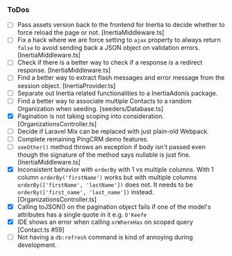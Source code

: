 ### ToDos

- [ ] Pass assets version back to the frontend for Inertia to decide whether to force reload the page or not. [InertiaMiddleware.ts]
- [ ] Fix a hack where we are force setting to `ajax` property to always return `false` to avoid sending back
a JSON object on validation errors. [InertiaMiddleware.ts]
- [ ] Check if there is a better way to check if a response is a redirect response. [InertiaMiddleware.ts] 
- [ ] Find a better way to extract flash messages and error message from the session object. [InertiaProvider.ts]
- [ ] Separate out Inertia related functionalities to a InertiaAdonis package.
- [ ] Find a better way to associate multiple Contacts to a random Organization when seeding. [seeders/Database.ts]
- [x] Pagination is not taking scoping into consideration. [OrganizationsController.ts]
- [ ] Decide if Laravel Mix can be replaced with just plain-old Webpack.
- [ ] Complete remaining PingCRM demo features.
- [ ] `seeOther()` method throws an exception if body isn't passed even though the signature of the method says nullable
is just fine. [InertiaMiddleware.ts]
- [x] Inconsistent behavior with `orderBy` with 1 vs multiple columns. With 1 column `orderBy('firstName')` works but
with multiple columns `orderBy(['firstName', 'lastName'])` does not. It needs to be `orderBy(['first_name', 'last_name'])`
instead. [OrganizationsController.ts]
- [x] Calling toJSON() on the pagination object fails if one of the model's attributes has a single quote in it e.g. `O'Keefe`
- [x] IDE shows an error when calling `orWhereHas` on scoped query [Contact.ts #59]
- [ ] Not having a `db:refresh` command is kind of annoying during development.
